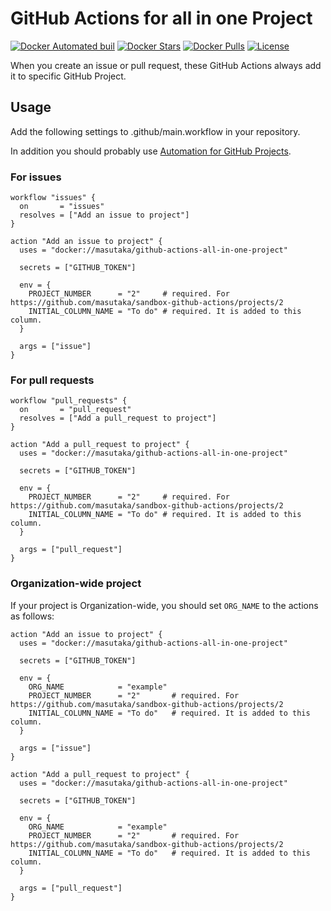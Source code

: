 # GitHub Actions for all in one Project

[![Docker Automated buil](https://img.shields.io/docker/automated/masutaka/github-actions-all-in-one-project.svg?logo=docker&style=flat-square)][dockerhub]
[![Docker Stars](https://img.shields.io/docker/stars/masutaka/github-actions-all-in-one-project.svg?style=flat-square)][dockerhub]
[![Docker Pulls](https://img.shields.io/docker/pulls/masutaka/github-actions-all-in-one-project.svg?style=flat-square)][dockerhub]
[![License](https://img.shields.io/github/license/masutaka/github-actions-all-in-one-project.svg?style=flat-square)][license]

[dockerhub]: https://hub.docker.com/r/masutaka/github-actions-all-in-one-project/
[license]: https://github.com/masutaka/github-actions-all-in-one-project/blob/master/LICENSE.txt

When you create an issue or pull request, these GitHub Actions always add it to specific GitHub Project.

## Usage

Add the following settings to .github/main.workflow in your repository.

In addition you should probably use [Automation for GitHub Projects](https://help.github.com/articles/about-automation-for-project-boards/).

### For issues

```hcl
workflow "issues" {
  on       = "issues"
  resolves = ["Add an issue to project"]
}

action "Add an issue to project" {
  uses = "docker://masutaka/github-actions-all-in-one-project"

  secrets = ["GITHUB_TOKEN"]

  env = {
    PROJECT_NUMBER      = "2"     # required. For https://github.com/masutaka/sandbox-github-actions/projects/2
    INITIAL_COLUMN_NAME = "To do" # required. It is added to this column.
  }

  args = ["issue"]
}
```

### For pull requests

```hcl
workflow "pull_requests" {
  on       = "pull_request"
  resolves = ["Add a pull_request to project"]
}

action "Add a pull_request to project" {
  uses = "docker://masutaka/github-actions-all-in-one-project"

  secrets = ["GITHUB_TOKEN"]

  env = {
    PROJECT_NUMBER      = "2"     # required. For https://github.com/masutaka/sandbox-github-actions/projects/2
    INITIAL_COLUMN_NAME = "To do" # required. It is added to this column.
  }

  args = ["pull_request"]
}
```

### Organization-wide project

If your project is Organization-wide, you should set `ORG_NAME` to the actions as follows:

```hcl
action "Add an issue to project" {
  uses = "docker://masutaka/github-actions-all-in-one-project"

  secrets = ["GITHUB_TOKEN"]

  env = {
    ORG_NAME            = "example"
    PROJECT_NUMBER      = "2"       # required. For https://github.com/masutaka/sandbox-github-actions/projects/2
    INITIAL_COLUMN_NAME = "To do"   # required. It is added to this column.
  }

  args = ["issue"]
}

action "Add a pull_request to project" {
  uses = "docker://masutaka/github-actions-all-in-one-project"

  secrets = ["GITHUB_TOKEN"]

  env = {
    ORG_NAME            = "example"
    PROJECT_NUMBER      = "2"       # required. For https://github.com/masutaka/sandbox-github-actions/projects/2
    INITIAL_COLUMN_NAME = "To do"   # required. It is added to this column.
  }

  args = ["pull_request"]
}
```
